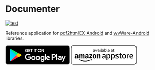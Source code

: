 # Documenter

[![test](https://github.com/ViliusSutkus89/Documenter/actions/workflows/test.yml/badge.svg)](https://github.com/ViliusSutkus89/Documenter/actions/workflows/test.yml)

Reference application for [pdf2htmlEX-Android](https://github.com/ViliusSutkus89/pdf2htmlEX-Android) and [wvWare-Android](https://github.com/ViliusSutkus89/wvWare-Android) libraries.

[![Get Documenter on Google Play!](badges/en_badge_web_generic_cropped_60.png)](https://play.google.com/store/apps/details?id=com.viliussutkus89.documenter&utm_source=GitHub)
[![Documenter is available at Amazon Appstore!](badges/amazon-appstore-badge-english-white_60.png)](https://www.amazon.com/dp/B0B787D678)
